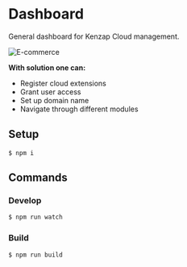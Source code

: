 # Dashboard

General dashboard for Kenzap Cloud management.

![E-commerce](https://cdn.kenzap.com/github/img/dashboard-1.png)

<b>With solution one can:</b>

<ul>
<li>Register cloud extensions</li>
<li>Grant user access</li>
<li>Set up domain name</li>
<li>Navigate through different modules</li>
</ul>

## Setup

```shell
$ npm i
```

## Commands

### Develop

```sh
$ npm run watch
```

### Build

```sh
$ npm run build
```
